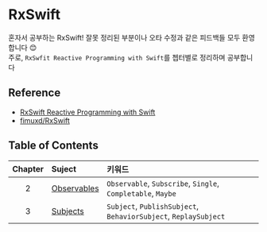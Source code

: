# RxSwift
혼자서 공부하는 RxSwift! 잘못 정리된 부분이나 오타 수정과 같은 피드백들 모두 환영합니다 😊
<br/>주로, `RxSwfit Reactive Programming with Swift`를 쳅터별로 정리하며 공부합니다


## Reference
- [RxSwift Reactive Programming with Swift](https://store.raywenderlich.com/products/rxswift)
- [fimuxd/RxSwift](https://github.com/fimuxd/RxSwift)

## Table of Contents
| Chapter | Suject | 키워드 |
| :---: | :---------------- | :---------------- |
| 2 | [Observables](https://github.com/neptune0689/RxSwift/blob/master/RxSwift-Reactive_Programming_with_Swift/Chapter2-Observables/Chapter2-Observables.md) | `Observable`, `Subscribe`, `Single`, `Completable`, `Maybe` |
| 3 | [Subjects](https://github.com/neptune0689/RxSwift/blob/master/RxSwift-Reactive_Programming_with_Swift/Chapter3-Subjects/Chapter3-Subjects.md) | `Subject`, `PublishSubject`, `BehaviorSubject`, `ReplaySubject` |

